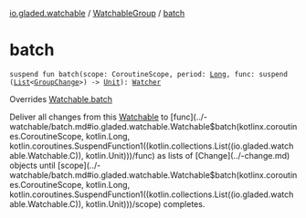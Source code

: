[io.gladed.watchable](../index.md) / [WatchableGroup](index.md) / [batch](./batch.md)

# batch

`suspend fun batch(scope: CoroutineScope, period: `[`Long`](https://kotlinlang.org/api/latest/jvm/stdlib/kotlin/-long/index.html)`, func: suspend (`[`List`](https://kotlinlang.org/api/latest/jvm/stdlib/kotlin.collections/-list/index.html)`<`[`GroupChange`](../-group-change/index.md)`>) -> `[`Unit`](https://kotlinlang.org/api/latest/jvm/stdlib/kotlin/-unit/index.html)`): `[`Watcher`](../-watcher/index.md)

Overrides [Watchable.batch](../-watchable/batch.md)

Deliver all changes from this [Watchable](../-watchable/index.md) to [func](../-watchable/batch.md#io.gladed.watchable.Watchable$batch(kotlinx.coroutines.CoroutineScope, kotlin.Long, kotlin.coroutines.SuspendFunction1((kotlin.collections.List((io.gladed.watchable.Watchable.C)), kotlin.Unit)))/func) as lists of [Change](../-change.md) objects until [scope](../-watchable/batch.md#io.gladed.watchable.Watchable$batch(kotlinx.coroutines.CoroutineScope, kotlin.Long, kotlin.coroutines.SuspendFunction1((kotlin.collections.List((io.gladed.watchable.Watchable.C)), kotlin.Unit)))/scope) completes.

